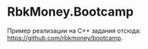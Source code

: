 # RbkMoney.Bootcamp

Пример реализации на C++ задания отсюда: https://github.com/rbkmoney/bootcamp.
